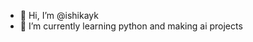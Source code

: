 - 👋 Hi, I’m @ishikayk
- 🌱 I’m currently learning python and making ai projects

<!---
ishikayk/ishikayk is a ✨ special ✨ repository because its `README.md` (this file) appears on your GitHub profile.
You can click the Preview link to take a look at your changes.
--->

